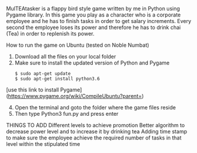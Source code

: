MulTEAtasker is a flappy bird style game written by me in Python using Pygame library. In this game you play as a character who is a corporate employee 
and he has to finish tasks in order to get salary increments.
Every second the employee loses its power and therefore he has to drink chai (Tea) in order to replenish its power. 

How to run the game on Ubuntu (tested on Noble Numbat)
1) Download all the files on your local folder
2) Make sure to install the updated version of Python and Pygame
    ```
    $ sudo apt-get update
    $ sudo apt-get install python3.6
    ```
[use this link to install Pygame] (https://www.pygame.org/wiki/CompileUbuntu?parent=)

4) Open the terminal and goto the folder where the game files reside
5) Then type Python3 fun.py and press enter

THINGS TO ADD
Different levels to achieve promotion
Better algorithm to decrease power level and to increase it by drinking tea
Adding time stamp to make sure the employee achieve the required number of tasks in that level within the stipulated time
